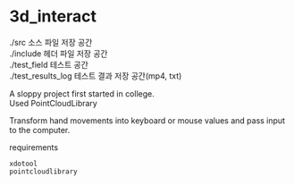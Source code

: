# 3d_interact

./src 소스 파일 저장 공간   
./include 헤더 파일 저장 공간   
./test_field 테스트 공간   
./test_results_log 테스트 결과 저장 공간(mp4, txt)   

A sloppy project first started in college.   
Used PointCloudLibrary   

Transform hand movements into keyboard or mouse values and pass input to the computer.   

requirements
~~~
xdotool
pointcloudlibrary
~~~
